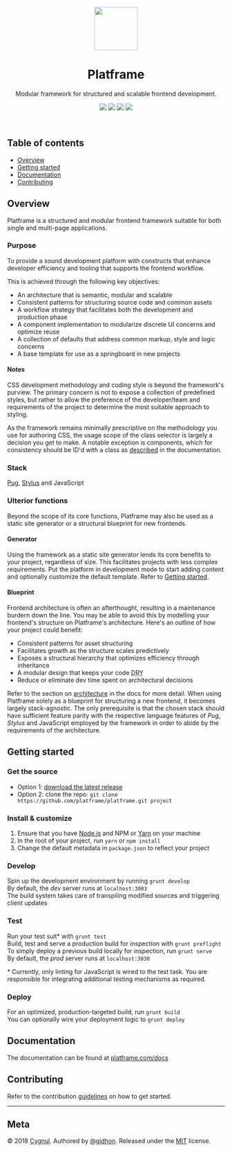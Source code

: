 <p align="center">
    <a href="http://platframe.com">
        <img src="http://platframe.com/assets/images/linked/platframe.svg" width=100 height=100>
    </a>
</p>

<h1 align="center">Platframe</h1>

<p align="center">
    Modular framework for structured and scalable frontend development.
</p>

<p align="center">
    <a href="https://travis-ci.org/platframe/platframe"><img src="https://travis-ci.org/platframe/platframe.svg?branch=master"></a>
    <a href="https://www.bithound.io/github/platframe/platframe"><img src="https://www.bithound.io/github/platframe/platframe/badges/score.svg"></a>
    <a href="https://david-dm.org/platframe/platframe?type=dev"><img src="https://david-dm.org/platframe/platframe/dev-status.svg"></a>
    <a href="https://gitter.im/platframe"><img src="https://badges.gitter.im/platframe.png"></a>
</p>
<br>

## Table of contents
- [Overview](#overview)
- [Getting started](#getting-started)
- [Documentation](#documentation)
- [Contributing](#contributing)

## Overview
Platframe is a structured and modular frontend framework suitable for both single and multi-page applications.

### Purpose
To provide a sound development platform with constructs that enhance developer efficiency and tooling that supports the frontend workflow.

This is achieved through the following key objectives:

- An architecture that is semantic, modular and scalable
- Consistent patterns for structuring source code and common assets
- A workflow strategy that facilitates both the development and production phase
- A component implementation to modularize discrete UI concerns and optimize reuse
- A collection of defaults that address common markup, style and logic concerns
- A base template for use as a springboard in new projects

#### Notes
CSS development methodology and coding style is beyond the framework's purview.
The primary concern is not to expose a collection of predefined styles, but rather to allow the preference of the developer/team and requirements of the project to determine the most suitable approach to styling.

As the framework remains minimally prescriptive on the methodology you use for authoring CSS, the usage scope of the class selector is largely a decision you get to make. A notable exception is components, which for consistency should be ID'd with a class as [described](http://platframe.com/docs/components/#create-style) in the documentation.

### Stack
[Pug](https://pugjs.org), [Stylus](http://stylus-lang.com) and JavaScript

### Ulterior functions
Beyond the scope of its core functions, Platframe may also be used as a static site generator or a structural blueprint for new frontends.

#### Generator
Using the framework as a static site generator lends its core benefits to your project, regardless of size.
This facilitates projects with less complex requirements. 
Put the platform in development mode to start adding content and optionally customize the default template. 
Refer to [Getting started](#getting-started).

#### Blueprint
Frontend architecture is often an afterthought, resulting in a maintenance burdern down the line.
You may be able to avoid this by modelling your frontend's structure on Platframe's architecture.
Here's an outline of how your project could benefit:

- Consistent patterns for asset structuring
- Facilitates growth as the structure scales predictively
- Exposes a structural hierarchy that optimizes efficiency through inheritance
- A modular design that keeps your code <abbr title="don't repeat yourself">DRY</abbr>
- Reduce or eliminate dev time spent on architectural decisions

Refer to the section on [architecture](http://platframe.com/docs/#architecture) in the docs for more detail.
When using Platframe solely as a blueprint for structuring a new frontend, it becomes largely stack-agnostic.
The only prerequisite is that the chosen stack should have sufficient feature parity with the respective language features of *Pug*, *Stylus* and JavaScript employed by the framework in order to  abide by the requirements of the architecture.

## Getting started

### Get the source
- Option 1: [download the latest release](https://github.com/platframe/platframe/archive/v1.0.0.zip)
- Option 2: clone the repo: `git clone https://github.com/platframe/platframe.git project`

### Install &amp; customize
1. Ensure that you have [Node.js](https://nodejs.org) and NPM or [Yarn](https://yarnpkg.com) on your machine
2. In the root of your project, run `yarn` or `npm install`
3. Change the default metadata in `package.json` to reflect your project

### Develop
Spin up the development environment by running `grunt develop`  
By default, the *dev* server runs at `localhost:3003`  
The build system takes care of transpiling modified sources and triggering client updates

### Test
Run your test suit\* with `grunt test`  
Build, test and serve a production build for inspection with `grunt preflight`  
To simply deploy a previous build locally for inspection, run `grunt serve`  
By default, the *prod* server runs at `localhost:3030`  

\* Currently, only linting for JavaScript is wired to the test task. You are responsible for integrating additional testing mechanisms as required.

### Deploy
For an optimized, production-targeted build, run `grunt build`  
You can optionally wire your deployment logic to `grunt deploy`

## Documentation
The documentation can be found at [platframe.com/docs](http://platframe.com/docs)

## Contributing
Refer to the contribution [guidelines](CONTRIBUTING.md) on how to get started.

---

## Meta
&#169; 2018 [Cygnul](http://cygnul.com). 
Authored by [@gidhon](https://github.com/gidhon). 
Released under the [MIT](LICENSE) license.
